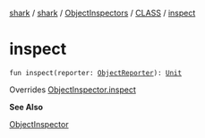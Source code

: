 [shark](../../../index.md) / [shark](../../index.md) / [ObjectInspectors](../index.md) / [CLASS](index.md) / [inspect](./inspect.md)

# inspect

`fun inspect(reporter: `[`ObjectReporter`](../../-object-reporter/index.md)`): `[`Unit`](https://kotlinlang.org/api/latest/jvm/stdlib/kotlin/-unit/index.html)

Overrides [ObjectInspector.inspect](../../-object-inspector/inspect.md)

**See Also**

[ObjectInspector](../../-object-inspector/index.md)

